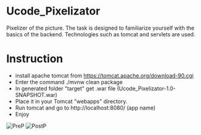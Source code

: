 # Ucode_Pixelizator


Pixelizer of the picture.
The task is designed to familiarize yourself with the basics of the backend.
Technologies such as tomcat and servlets are used.

# Instruction

- install apache tomcat from https://tomcat.apache.org/download-90.cgi
- Enter the command ./mvnw clean package
- In generated folder "target" get .war file (Ucode_Pixelizator-1.0-SNAPSHOT.war)
- Place it in your Tomcat "webapps" directory.
- Run tomcat and go to http://localhost:8080/ (app name)
- Enjoy

![PreP]()
![PostP]()
